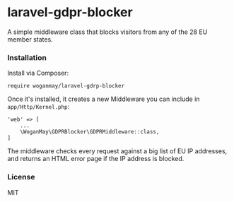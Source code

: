 # laravel-gdpr-blocker

A simple middleware class that blocks visitors from any of the 28 EU member states.

### Installation

Install via Composer:

    require woganmay/laravel-gdrp-blocker
    
Once it's installed, it creates a new Middleware you can include in `app/Http/Kernel.php`:

    'web' => [
        ...
        \WoganMay\GDPRBlocker\GDPRMiddleware::class,
    ]
    
The middleware checks every request against a big list of EU IP addresses, and returns an HTML error page if the IP address is blocked.

### License

MIT
